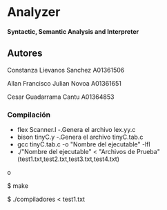 # Analyzer

#### Syntactic, Semantic Analysis and Interpreter
## Autores
Constanza Lievanos Sanchez A01361506

Allan Francisco Julian Novoa A01361651

Cesar Guadarrama Cantu A01364853

### Compilación

* flex Scanner.l 				-.Genera el archivo lex.yy.c
* bison tinyC.y 				-.Genera el archivo tinyC.tab.c
* gcc tinyC.tab.c -o "Nombre del ejecutable" -lfl
* ./"Nombre del ejecutable" < "Archivos de Prueba"(test1.txt,test2.txt,test3.txt,test4.txt)

o

  $ make

  $ ./compiladores < test1.txt


